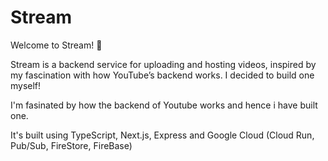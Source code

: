 # Stream

Welcome to Stream! 🎥

Stream is a backend service for uploading and hosting videos, inspired by my fascination with how YouTube’s backend works. I decided to build one myself!

I'm fasinated by how the backend of Youtube works and hence i have built one.

It's built using TypeScript, Next.js, Express and Google Cloud (Cloud Run, Pub/Sub, FireStore, FireBase)